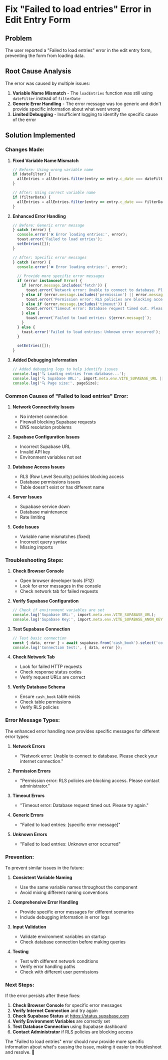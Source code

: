 # Fix "Failed to load entries" Error in Edit Entry Form

## Problem
The user reported a "Failed to load entries" error in the edit entry form, preventing the form from loading data.

## Root Cause Analysis
The error was caused by multiple issues:

1. **Variable Name Mismatch** - The `loadEntries` function was still using `dateFilter` instead of `filterDate`
2. **Generic Error Handling** - The error message was too generic and didn't provide specific information about what went wrong
3. **Limited Debugging** - Insufficient logging to identify the specific cause of the error

## Solution Implemented

### **Changes Made:**

1. **Fixed Variable Name Mismatch**
   ```typescript
   // Before: Using wrong variable name
   if (dateFilter) {
     allEntries = allEntries.filter(entry => entry.c_date === dateFilter);
   }

   // After: Using correct variable name
   if (filterDate) {
     allEntries = allEntries.filter(entry => entry.c_date === filterDate);
   }
   ```

2. **Enhanced Error Handling**
   ```typescript
   // Before: Generic error message
   } catch (error) {
     console.error('❌ Error loading entries:', error);
     toast.error('Failed to load entries');
     setEntries([]);
   }

   // After: Specific error messages
   } catch (error) {
     console.error('❌ Error loading entries:', error);
     
     // Provide more specific error messages
     if (error instanceof Error) {
       if (error.message.includes('fetch')) {
         toast.error('Network error: Unable to connect to database. Please check your internet connection.');
       } else if (error.message.includes('permission') || error.message.includes('policy')) {
         toast.error('Permission error: RLS policies are blocking access. Please contact administrator.');
       } else if (error.message.includes('timeout')) {
         toast.error('Timeout error: Database request timed out. Please try again.');
       } else {
         toast.error(`Failed to load entries: ${error.message}`);
       }
     } else {
       toast.error('Failed to load entries: Unknown error occurred');
     }
     
     setEntries([]);
   }
   ```

3. **Added Debugging Information**
   ```typescript
   // Added debugging logs to help identify issues
   console.log('🔍 Loading entries from database...');
   console.log('🔍 Supabase URL:', import.meta.env.VITE_SUPABASE_URL || 'https://pmqeegdmcrktccszgbwu.supabase.co');
   console.log('🔍 Page size:', pageSize);
   ```

### **Common Causes of "Failed to load entries" Error:**

1. **Network Connectivity Issues**
   - No internet connection
   - Firewall blocking Supabase requests
   - DNS resolution problems

2. **Supabase Configuration Issues**
   - Incorrect Supabase URL
   - Invalid API key
   - Environment variables not set

3. **Database Access Issues**
   - RLS (Row Level Security) policies blocking access
   - Database permissions issues
   - Table doesn't exist or has different name

4. **Server Issues**
   - Supabase service down
   - Database maintenance
   - Rate limiting

5. **Code Issues**
   - Variable name mismatches (fixed)
   - Incorrect query syntax
   - Missing imports

### **Troubleshooting Steps:**

1. **Check Browser Console**
   - Open browser developer tools (F12)
   - Look for error messages in the console
   - Check network tab for failed requests

2. **Verify Supabase Configuration**
   ```typescript
   // Check if environment variables are set
   console.log('Supabase URL:', import.meta.env.VITE_SUPABASE_URL);
   console.log('Supabase Key:', import.meta.env.VITE_SUPABASE_ANON_KEY);
   ```

3. **Test Supabase Connection**
   ```typescript
   // Test basic connection
   const { data, error } = await supabase.from('cash_book').select('count');
   console.log('Connection test:', { data, error });
   ```

4. **Check Network Tab**
   - Look for failed HTTP requests
   - Check response status codes
   - Verify request URLs are correct

5. **Verify Database Schema**
   - Ensure `cash_book` table exists
   - Check table permissions
   - Verify RLS policies

### **Error Message Types:**

The enhanced error handling now provides specific messages for different error types:

1. **Network Errors**
   - "Network error: Unable to connect to database. Please check your internet connection."

2. **Permission Errors**
   - "Permission error: RLS policies are blocking access. Please contact administrator."

3. **Timeout Errors**
   - "Timeout error: Database request timed out. Please try again."

4. **Generic Errors**
   - "Failed to load entries: [specific error message]"

5. **Unknown Errors**
   - "Failed to load entries: Unknown error occurred"

### **Prevention:**

To prevent similar issues in the future:

1. **Consistent Variable Naming**
   - Use the same variable names throughout the component
   - Avoid mixing different naming conventions

2. **Comprehensive Error Handling**
   - Provide specific error messages for different scenarios
   - Include debugging information in error logs

3. **Input Validation**
   - Validate environment variables on startup
   - Check database connection before making queries

4. **Testing**
   - Test with different network conditions
   - Verify error handling paths
   - Check with different user permissions

### **Next Steps:**

If the error persists after these fixes:

1. **Check Browser Console** for specific error messages
2. **Verify Internet Connection** and try again
3. **Check Supabase Status** at https://status.supabase.com
4. **Verify Environment Variables** are correctly set
5. **Test Database Connection** using Supabase dashboard
6. **Contact Administrator** if RLS policies are blocking access

The "Failed to load entries" error should now provide more specific information about what's causing the issue, making it easier to troubleshoot and resolve. 🎯






